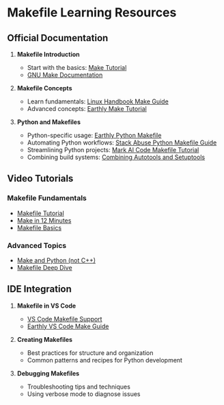 # Makefile Learning Resources

## Official Documentation

1. **Makefile Introduction**

   - Start with the basics: [Make Tutorial](https://makefiletutorial.com/#getting-started)
   - [GNU Make Documentation](https://web.mit.edu/gnu/doc/html/make_2.html)

2. **Makefile Concepts**

   - Learn fundamentals: [Linux Handbook Make Guide](https://linuxhandbook.com/using-make/)
   - Advanced concepts: [Earthly Make Tutorial](https://earthly.dev/blog/make-tutorial/)

3. **Python and Makefiles**
   - Python-specific usage: [Earthly Python Makefile](https://earthly.dev/blog/python-makefile/)
   - Automating Python workflows: [Stack Abuse Python Makefile Guide](https://stackabuse.com/how-to-write-a-makefile-automating-python-setup-compilation-and-testing/)
   - Streamlining Python projects: [Mark AI Code Makefile Tutorial](https://markaicode.com/mastering-makefile-for-python-projects-streamline-processes-with-ease/)
   - Combining build systems: [Combining Autotools and Setuptools](https://blog.kevin-brown.com/programming/2014/09/24/combining-autotools-and-setuptools.html)

## Video Tutorials

### Makefile Fundamentals

- [Makefile Tutorial](https://youtu.be/Yt-UF7fNLJE?si=Vtv8VY0byuJoly7Y)
- [Make in 12 Minutes](https://www.youtube.com/watch?v=WPqXP_kLzpo)
- [Makefile Basics](https://www.youtube.com/watch?v=tK9Oc6AEnR4)

### Advanced Topics

- [Make and Python (not C++)](https://www.youtube.com/watch?v=zbi6WsscXuI)
- [Makefile Deep Dive](https://www.youtube.com/watch?v=vAS4R5P0Orc)

## IDE Integration

1. **Makefile in VS Code**

   - [VS Code Makefile Support](https://devblogs.microsoft.com/cppblog/now-announcing-makefile-support-in-visual-studio-code/)
   - [Earthly VS Code Make Guide](https://earthly.dev/blog/vscode-make/)

2. **Creating Makefiles**

   - Best practices for structure and organization
   - Common patterns and recipes for Python development

3. **Debugging Makefiles**
   - Troubleshooting tips and techniques
   - Using verbose mode to diagnose issues
